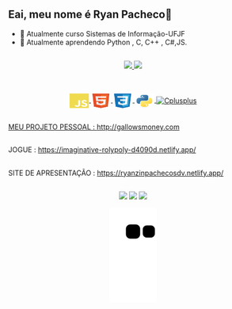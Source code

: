 ## Eai, meu nome é Ryan Pacheco👋


- 🔭 Atualmente curso Sistemas de Informação-UFJF
- 🌱 Atualmente aprendendo Python , C, C++ , C#,JS.
##

<div align="center">
  <a href="https://github.com/ryanvpacheco">
  <img height="180em" src="https://github-readme-stats.vercel.app/apiusername=ryanvpacheco&show_icons=true&theme=github_dark&include_all_commits=true&count_private=true"/>
  <img height="180em" src="https://github-readme-stats.vercel.app/api/top-langs/?username=ryanvpacheco&layout=compact&langs_count=7&theme=github_dark"/>
</div>
  
  ##

  <div style="display: inline_block" align="center"><br>
  <img align="center" alt="Js" height="30" width="40" src="https://raw.githubusercontent.com/devicons/devicon/master/icons/javascript/javascript-plain.svg">
  <img align="center" alt="HTML" height="30" width="40" src="https://raw.githubusercontent.com/devicons/devicon/master/icons/html5/html5-original.svg">
  <img align="center" alt="CSS" height="30" width="40" src="https://raw.githubusercontent.com/devicons/devicon/master/icons/css3/css3-original.svg">
  <img align="center" alt="Rafa-Python" height="30" width="40" src="https://raw.githubusercontent.com/devicons/devicon/master/icons/python/python-original.svg">
  <img align="center" alt="Cplusplus" height="30" width="40" src="https://cdn.jsdelivr.net/gh/devicons/devicon/icons/cplusplus/cplusplus-original.svg">
  
</div>

  ##
  
  MEU PROJETO PESSOAL :
    http://gallowsmoney.com
 ##
  JOGUE :
    https://imaginative-rolypoly-d4090d.netlify.app/
 ##
  SITE DE APRESENTAÇÃO :
    https://ryanzinpachecosdv.netlify.app/
 ##
  
  <div align="center"> 
  <a href="https://www.instagram.com/rv_pacheco/" target="_blank"><img src="https://img.shields.io/badge/-Instagram-%23E4405F?style=for-the-badge&logo=instagram&logoColor=white" target="_blank"></a>
  <a href = "mailto:r.pacheco.o777@gmail.com"><img src="https://img.shields.io/badge/Microsoft_Outlook-0078D4?style=for-the-badge&logo=microsoft-outlook&logoColor=white" target="_blank"></a>
  <a href="https://www.linkedin.com/in/ryan-pacheco-80a82021b/" target="_blank"><img src="https://img.shields.io/badge/-LinkedIn-%230077B5?style=for-the-badge&logo=linkedin&logoColor=white" target="_blank"></a> 
 
  ![Snake animation](https://github.com/rafaballerini/rafaballerini/blob/output/github-contribution-grid-snake.svg)
 
</div>

    
